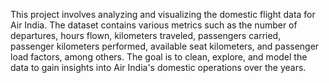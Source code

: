 This project involves analyzing and visualizing the domestic flight data for Air India. The dataset contains various metrics such as the number of departures, hours flown, kilometers traveled, passengers carried, passenger kilometers performed, available seat kilometers, and passenger load factors, among others. The goal is to clean, explore, and model the data to gain insights into Air India's domestic operations over the years.
